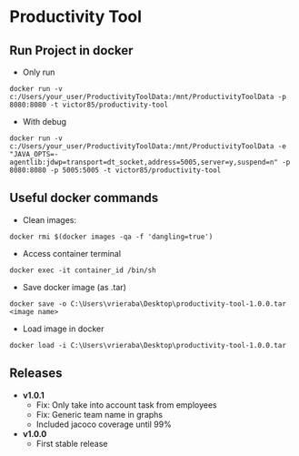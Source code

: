 # Productivity Tool

## Run Project in docker
- Only run
```
docker run -v c:/Users/your_user/ProductivityToolData:/mnt/ProductivityToolData -p 8080:8080 -t victor85/productivity-tool
```
- With debug
```
docker run -v c:/Users/your_user/ProductivityToolData:/mnt/ProductivityToolData -e "JAVA_OPTS=-agentlib:jdwp=transport=dt_socket,address=5005,server=y,suspend=n" -p 8080:8080 -p 5005:5005 -t victor85/productivity-tool
```

## Useful docker commands
- Clean <none> images:
```
docker rmi $(docker images -qa -f 'dangling=true')
```
- Access container terminal
```
docker exec -it container_id /bin/sh
```
- Save docker image (as .tar)
```
docker save -o C:\Users\vrieraba\Desktop\productivity-tool-1.0.0.tar <image name>
```
- Load image in docker
```
docker load -i C:\Users\vrieraba\Desktop\productivity-tool-1.0.0.tar
```

## Releases
- **v1.0.1**
    - Fix: Only take into account task from employees
    - Fix: Generic team name in graphs
    - Included jacoco coverage until 99%
- **v1.0.0**
    - First stable release

